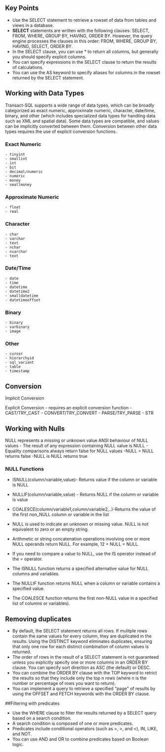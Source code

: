 ## Key Points
- Use the SELECT statement to retrieve a rowset of data from tables and views in a database.
- **SELECT** statements are written with the following clauses: SELECT, FROM, WHERE, GROUP BY, HAVING, ORDER BY. However, the query engine processes the   clauses in this order: FROM, WHERE, GROUP BY, HAVING, SELECT, ORDER BY.
- In the SELECT clause, you can use * to return all columns, but generally you should specify explicit columns.
- You can specify expressions in the SELECT clause to return the results of calculations.
- You can use the AS keyword to specify aliases for columns in the rowset returned by the SELECT statement.

## Working with Data Types

Transact-SQL supports a wide range of data types, which can be broadly categorized as exact numeric, approximate numeric, character, date/time, binary, and other (which includes specialized data types for handling data such as XML and spatial data).
Some data types are compatible, and values can be implicitly converted between them. Conversion between other data types requires the use of explicit conversion functions.


### Exact Numeric
    - tinyint
    - smallint
    - int
    - bit
    - decimal/numeric
    - numeric
    - money
    - smallmoney
### Approximate Numeric
    - float
    - real
### Character
    - char
    - varchar
    - text
    - nchar
    - nvarchar
    - text
### Date/Time
    - date
    - time
    - datetime
    - datetime2
    - smalldatetime
    - datetimeoffset
### Binary
    - binary
    - varbinary
    - image
### Other
    - cursor
    - hierarchyid
    - sql_variant
    - table
    - timestamp
## Conversion
Implicit Conversion

Explicit Conversion - requires an explicit conversion function
    - CAST/TRY_CAST
    - CONVERT/TRY_CONVERT
    - PARSE/TRY_PARSE
    - STR

## Working with Nulls
 NULL represents a missing or unknown value
 ANSI behaviour of NULL values
    - The result of any expression containing NULL value is NULL
    - Equality comparisons always return false for NULL values
        -NULL = NULL returns false
        -NULL is NULL returns true
### NULL Functions
 - ISNULL(column/variable,value)- Returns value if the column or variable is NULL
 - NULLIF(column/variable,value) - Returns NULL if the column or variable is value
 - COALESCE(column/variable1,column/variable2,..)-Returns the value of the first non_NULL column or variable in the list

 
- NULL is used to indicate an unknown or missing value. NULL is not equivalent to zero or an empty string.
- Arithmetic or string concatenation operations involving one or more NULL operands return NULL. For example, 12 + NULL = NULL.
- If you need to compare a value to NULL, use the IS operator instead of the = operator. 
- The ISNULL function returns a specified alternative value for NULL columns and variables.
- The NULLIF function returns NULL when a column or variable contains a specified value.
- The COALESCE function returns the first non-NULL value in a specified list of columns or variables).

## Removing duplicates
- By default, the SELECT statement returns all rows. If mulitple rows contain the same values for every column, they are duplicated in the results. Using the DISTINCT keyword eliminates duplicates, ensuring that only one row for each distinct combination of column values is returned.
- The order of rows in the result of a SELECT statement is not guaranteed unless you explicitly specify one or more columns in an ORDER BY clause. You can specify sort direction as ASC (the default) or DESC.
- You can combine the ORDER BY clause with the TOP keyword to retrict the results so that they include only the top n rows (where n is the number or percentage of rows you want to return).
- You can implement a query to retrieve a specified "page" of results by using the OFFSET and FETCH keywords with the ORDER BY clause.

##Filtering with predicates
- Use the WHERE clause to filter the results returned by a SELECT query based on a search condition.
- A search condition is composed of one or more predicates.
- Predicates include conditional operators (such as =, >, and <), IN, LIKE, and NOT.
- You can use AND and OR to combine predicates based on Boolean logic.